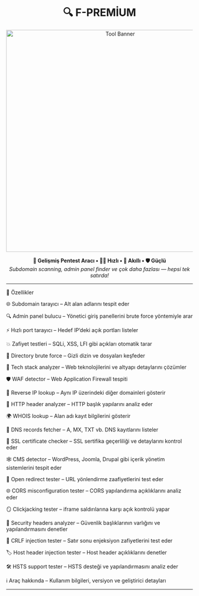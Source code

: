 <!-- Başlık ve logo -->
<h1 align="center">
  🔍 F-PREMİUM
</h1>

<p align="center">
  <img src="https://imgur.com/wVVZYEa.png" alt="Tool Banner" width="600"/>
</p>

<p align="center">
  <b>🔧 Gelişmiş Pentest Aracı • 👨‍💻 Hızlı • 🧠 Akıllı • 🛡️ Güçlü</b><br>
  <i>Subdomain scanning, admin panel finder ve çok daha fazlası — hepsi tek satırda!</i>
</p>

---

🚀 Özellikler

🌐 Subdomain tarayıcı – Alt alan adlarını tespit eder

🔍 Admin panel bulucu – Yönetici giriş panellerini brute force yöntemiyle arar

⚡ Hızlı port tarayıcı – Hedef IP’deki açık portları listeler

💥 Zafiyet testleri – SQLi, XSS, LFI gibi açıkları otomatik tarar

📁 Directory brute force – Gizli dizin ve dosyaları keşfeder

🧬 Tech stack analyzer – Web teknolojilerini ve altyapı detaylarını çözümler

🛡️ WAF detector – Web Application Firewall tespiti

🔁 Reverse IP lookup – Aynı IP üzerindeki diğer domainleri gösterir

🧾 HTTP header analyzer – HTTP başlık yapılarını analiz eder

🌍 WHOIS lookup – Alan adı kayıt bilgilerini gösterir

🧠 DNS records fetcher – A, MX, TXT vb. DNS kayıtlarını listeler

🔐 SSL certificate checker – SSL sertifika geçerliliği ve detaylarını kontrol eder

🕸️ CMS detector – WordPress, Joomla, Drupal gibi içerik yönetim sistemlerini tespit eder

🔀 Open redirect tester – URL yönlendirme zaafiyetlerini test eder

🌐 CORS misconfiguration tester – CORS yapılandırma açıklıklarını analiz eder

🪞 Clickjacking tester – iframe saldırılarına karşı açık kontrolü yapar

🧷 Security headers analyzer – Güvenlik başlıklarının varlığını ve yapılandırmasını denetler

📏 CRLF injection tester – Satır sonu enjeksiyon zafiyetlerini test eder

🏷️ Host header injection tester – Host header açıklıklarını denetler

🛠️ HSTS support tester – HSTS desteği ve yapılandırmasını analiz eder

ℹ️ Araç hakkında – Kullanım bilgileri, versiyon ve geliştirici detayları

---

